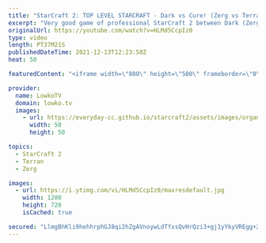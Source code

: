 ```yaml
---
title: "StarCraft 2: TOP LEVEL STARCRAFT - Dark vs Cure! (Zerg vs Terran)"
excerpt: "Very good game of professional StarCraft 2 between Dark (Zerg) and Cure (Terran). A wide variety of unit compositions is played in this epic match of SC2.  Maru vs Reynor: https://youtu.be/dnRMCwdGUVM  Support my work on Patreon: http://www.patreon.com/lowkotv Become a YouTube member: https://lowko.tv/join"
originalUrl: https://youtube.com/watch?v=HLMd5CcpIz0
type: video
length: PT37M21S
publishedDateTime: 2021-12-13T12:23:58Z
heat: 50

featuredContent: "<iframe width=\"800\" height=\"500\" frameborder=\"0\" src=\"https://www.youtube.com/embed/HLMd5CcpIz0\" allow=\"accelerometer; autoplay; encrypted-media; gyroscope; picture-in-picture\" allowfullscreen></iframe>"

provider:
  name: LowkoTV
  domain: lowko.tv
  images:
    - url: https://everyday-cc.github.io/starcraft2/assets/images/organizations/lowko.tv-50x50.jpg
      width: 50
      height: 50

topics:
  - StarCraft 2
  - Terran
  - Zerg

images:
  - url: https://i.ytimg.com/vi/HLMd5CcpIz0/maxresdefault.jpg
    width: 1280
    height: 720
    isCached: true

secured: "LlmgBhKli9hehhrphGJ8qi2hZgAVnoywLdTfxsQvHrQzi3+gj1yYkyVREgg+2roCUxAI/qooIuFN2sEQyZY04MUfteRNK485HYjX1mDHRNZisTYNCz+Y+UNWBOBRz+Zns425gqtbUwf6RgzBtqxpfTKuEcu1QQ+u+f14iP8gL6y1+Eby1VP6Fyg7FiAF29UusAVzs6HgZdYZjH8Udeipy93bsj9dnqUSt3qQ2RTnp5AiNZHZaIyvaCGqUxLy6tC6BNPdA82DhYAss4dRnFq+60zycA8AdO5HPfosN5fIKkaTjXnt7+gFDkwAW8bldDpYyhCGJ8Rx9HG5xvxGrNrjv+xxVG9Pe3TWDQ7O2Qk8BpZfiQO03M2C9RQcd444z0LV6Kv0tb0YxpwfMhurzugzV1gwocGvI1DBVxfGPfBeBDuR9HPo3Gf2ta3jVQGv8R6G;xuN2VIxC3oo0GviB23xpkA=="
---
```


